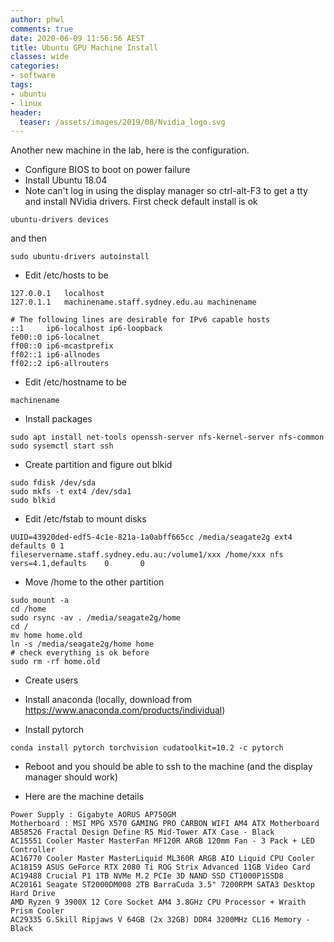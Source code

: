 ```yaml
---
author: phwl
comments: true
date: 2020-06-09 11:56:56 AEST
title: Ubuntu GPU Machine Install
classes: wide
categories:
- software
tags:
- ubuntu
- linux
header:
  teaser: /assets/images/2019/08/Nvidia_logo.svg
---
```


Another new machine in the lab, here is the configuration.

* Configure BIOS to boot on power failure
* Install Ubuntu 18.04
* Note can't log in using the display manager so ctrl-alt-F3 to get a tty and install NVidia drivers.  First check default install is ok 

```
ubuntu-drivers devices
```

and then

```
sudo ubuntu-drivers autoinstall
```

* Edit /etc/hosts to be 

```
127.0.0.1	localhost
127.0.1.1	machinename.staff.sydney.edu.au machinename

# The following lines are desirable for IPv6 capable hosts
::1     ip6-localhost ip6-loopback
fe00::0 ip6-localnet
ff00::0 ip6-mcastprefix
ff02::1 ip6-allnodes
ff02::2 ip6-allrouters
```

* Edit /etc/hostname to be

```
machinename
```

 * Install packages

```
sudo apt install net-tools openssh-server nfs-kernel-server nfs-common
sudo sysemctl start ssh
```

 * Create partition and figure out blkid

```
sudo fdisk /dev/sda
sudo mkfs -t ext4 /dev/sda1
sudo blkid
```

 * Edit /etc/fstab to mount disks

```
UUID=43920ded-edf5-4c1e-821a-1a0abff665cc /media/seagate2g ext4 defaults 0 1
fileservername.staff.sydney.edu.au:/volume1/xxx /home/xxx nfs   vers=4.1,defaults    0       0
```

 * Move /home to the other partition

```
sudo mount -a
cd /home
sudo rsync -av . /media/seagate2g/home
cd /
mv home home.old
ln -s /media/seagate2g/home home
# check everything is ok before
sudo rm -rf home.old
```

 * Create users

 * Install anaconda (locally, download from <https://www.anaconda.com/products/individual>)

 * Install pytorch 

```
conda install pytorch torchvision cudatoolkit=10.2 -c pytorch
```

 * Reboot and you should be able to ssh to the machine (and the display manager should work)

 * Here are the machine details

```
Power Supply : Gigabyte AORUS AP750GM
Motherboard : MSI MPG X570 GAMING PRO CARBON WIFI AM4 ATX Motherboard          
AB58526 Fractal Design Define R5 Mid-Tower ATX Case - Black 
AC15551 Cooler Master MasterFan MF120R ARGB 120mm Fan - 3 Pack + LED Controller 
AC16770 Cooler Master MasterLiquid ML360R ARGB AIO Liquid CPU Cooler 
AC18159 ASUS GeForce RTX 2080 Ti ROG Strix Advanced 11GB Video Card 
AC19488 Crucial P1 1TB NVMe M.2 PCIe 3D NAND SSD CT1000P1SSD8 
AC20161 Seagate ST2000DM008 2TB BarraCuda 3.5" 7200RPM SATA3 Desktop Hard Drive 
AMD Ryzen 9 3900X 12 Core Socket AM4 3.8GHz CPU Processor + Wraith Prism Cooler
AC29335 G.Skill Ripjaws V 64GB (2x 32GB) DDR4 3200MHz CL16 Memory - Black 
```
